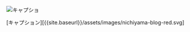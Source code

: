 ![キャプショ]({{site.baseurl}}/assets/images/nichiyama-blog-red.svg)

\[キャプション\]\[{{site.baseurl}}/assets/images/nichiyama-blog-red.svg\]
